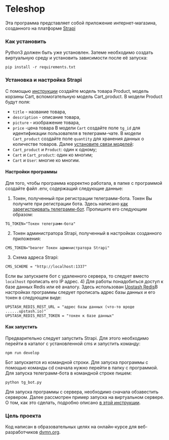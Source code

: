 ﻿# Teleshop

Эта программа представляет собой приложение интернет-магазина, созданного на платформе [Strapi](https://docs.strapi.io/)

### Как установить

Python3 должен быть уже установлен. Затеме необходимо создать виртуальную среду и установить зависимости после её запуска: 
```
pip install -r requirements.txt
```

### Установка и настройка Strapi
С помощью [инструкции](https://docs.strapi.io/user-docs/content-type-builder) создайте модель товара Product, модель корзины Cart, вспомогательную модель Cart_product. 
В модели Product будут поля:
* `titlе` - название товара,
* `description` - описание товара,
* `picture` - изображение товара,
* `price` -цена товара
В модели `Cart` создайте поле `tg_id` для идентификации пользователя в телеграмм-чате.
В модели `Cart_product` создайте поле `quantity` для хранения данных о количестве товаров.
Далее [установите связи моделей](https://docs.strapi.io/user-docs/content-type-builder/configuring-fields-content-type#-relation):
* `Cart_product` и `Product`: один к одному;
* `Cart` и `Cart_product`: один ко многим;
* `Cart` и `User`: многие ко многим.


#### Настройки программы

Для того, чтобы программа корректно работала, в папке с программой создайте файл .env, содержащий следующие данные:

1) Токен, полученный при регистрации телеграмм-бота. Токен Вы получите при регистрации бота. Здесь написано [как зарегистрирвать телеграмм-бот](https://way23.ru/%D1%80%D0%B5%D0%B3%D0%B8%D1%81%D1%82%D1%80%D0%B0%D1%86%D0%B8%D1%8F-%D0%B1%D0%BE%D1%82%D0%B0-%D0%B2-telegram/).
Пропишите его следующим образом:
```
TG_TOKEN="Токен телеграмм-бота"
```
2) Токен администратора Strapi, полученный в настройках созданного приложения:
```
CMS_TOKEN="bearer Токен администратора Strapi"
```
3) Схема адреса Strapi:
```
CMS_SCHEME = "http://localhost:1337"
``` 
Если вы запускаете бот с удаленного сервера, то следует вместо `localhost` прописать его IP адрес.
4) Для работы понадобиться доступ к базе данных Redis или её аналогу. Здесь использован [Upstash Redis](https://upstash.com/docs/redis/overall/getstarted)В настройках программы следует прописать адрес базы данных и его токен в следующем виде:

```
UPSTASH_REDIS_REST_URL = "адрес базы данных (что-то вроде ......upstash.io)"
UPSTASH_REDIS_REST_TOKEN = "токен к базе данных"
```

#### Как запустить
Предварительно следует запустить Strapi. Для этого необходимо перейти в каталог с установленной cms и запустить команду:
```
npm run develop
```

Бот запускается из командной строки. Для запуска программы с помощью команды cd сначала нужно перейти в папку с программой.
Для запуска телеграмм-бота в командной строке пишем:
```
python tg_bot.py
```

Для запуска программы с сервера, необходимо сначала обзавестить сервером. Далее рассмотрен пример запуска на виртуальном сервере.
О том, как это сделать, подробно описано [в этой инструкции](https://ramziv.com/article/38). 

### Цель проекта

Код написан в образовательных целях на онлайн-курсе для веб-разработчиков [dvmn.org](https://dvmn.org/).
